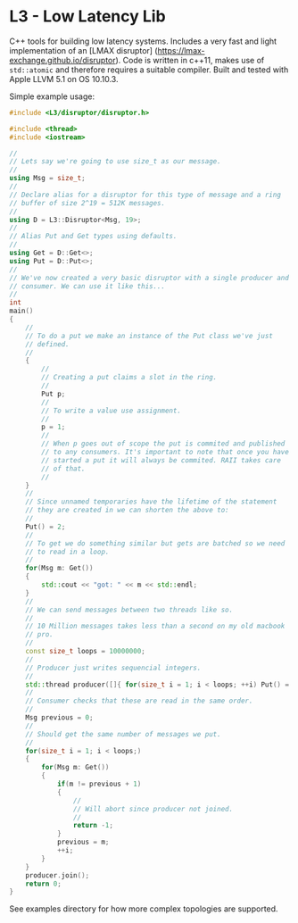 # L3 - Low Latency Lib
C++ tools for building low latency systems. Includes a very fast and light implementation of an [LMAX disruptor] (https://lmax-exchange.github.io/disruptor). Code is written in c++11, makes use of `std::atomic` and therefore requires a suitable compiler. Built and tested with Apple LLVM 5.1 on OS 10.10.3.

Simple example usage:
```c++
#include <L3/disruptor/disruptor.h>

#include <thread>
#include <iostream>

//
// Lets say we're going to use size_t as our message.
//
using Msg = size_t;
//
// Declare alias for a disruptor for this type of message and a ring
// buffer of size 2^19 = 512K messages.
//
using D = L3::Disruptor<Msg, 19>;
//
// Alias Put and Get types using defaults.
//
using Get = D::Get<>;
using Put = D::Put<>;
//
// We've now created a very basic disruptor with a single producer and
// consumer. We can use it like this...
//
int
main()
{
    //
    // To do a put we make an instance of the Put class we've just
    // defined.
    //
    {
        //
        // Creating a put claims a slot in the ring.
        //
        Put p;
        //
        // To write a value use assignment.
        //
        p = 1;
        //
        // When p goes out of scope the put is commited and published
        // to any consumers. It's important to note that once you have
        // started a put it will always be commited. RAII takes care
        // of that.
        //
    }
    //
    // Since unnamed temporaries have the lifetime of the statement
    // they are created in we can shorten the above to:
    //
    Put() = 2;
    //
    // To get we do something similar but gets are batched so we need
    // to read in a loop.
    //
    for(Msg m: Get())
    {
        std::cout << "got: " << m << std::endl;
    }
    //
    // We can send messages between two threads like so.
    //
    // 10 Million messages takes less than a second on my old macbook
    // pro.
    //
    const size_t loops = 10000000; 
    //
    // Producer just writes sequencial integers.
    //
    std::thread producer([]{ for(size_t i = 1; i < loops; ++i) Put() = i; });
    //
    // Consumer checks that these are read in the same order.
    //
    Msg previous = 0;
    //
    // Should get the same number of messages we put.
    //
    for(size_t i = 1; i < loops;)
    {
        for(Msg m: Get())
        {
            if(m != previous + 1)
            {
                //
                // Will abort since producer not joined.
                //
                return -1;
            }
            previous = m;
            ++i;
        }
    }
    producer.join();
    return 0;
}
```
See examples directory for how more complex topologies are supported.
